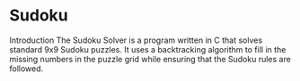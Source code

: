 # Sudoku
Introduction
The Sudoku Solver is a program written in C that solves standard 9x9 Sudoku puzzles. It uses a backtracking algorithm to fill in the missing numbers in the puzzle grid while ensuring that the Sudoku rules are followed.

